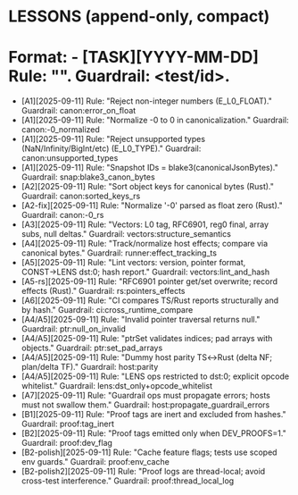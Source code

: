 # LESSONS (append-only, compact)

# Format: - [TASK][YYYY-MM-DD] Rule: "<short rule>". Guardrail: <test/id>.
- [A1][2025-09-11] Rule: "Reject non-integer numbers (E_L0_FLOAT)." Guardrail: canon:error_on_float
- [A1][2025-09-11] Rule: "Normalize -0 to 0 in canonicalization." Guardrail: canon:-0_normalized
- [A1][2025-09-11] Rule: "Reject unsupported types (NaN/Infinity/BigInt/etc) (E_L0_TYPE)." Guardrail: canon:unsupported_types
- [A1][2025-09-11] Rule: "Snapshot IDs = blake3(canonicalJsonBytes)." Guardrail: snap:blake3_canon_bytes
- [A2][2025-09-11] Rule: "Sort object keys for canonical bytes (Rust)." Guardrail: canon:sorted_keys_rs
- [A2-fix][2025-09-11] Rule: "Normalize '-0' parsed as float zero (Rust)." Guardrail: canon:-0_rs
- [A3][2025-09-11] Rule: "Vectors: L0 tag, RFC6901, reg0 final, array subs, null deltas." Guardrail: vectors:structure_semantics
- [A4][2025-09-11] Rule: "Track/normalize host effects; compare via canonical bytes." Guardrail: runner:effect_tracking_ts
- [A5][2025-09-11] Rule: "Lint vectors: version, pointer format, CONST→LENS dst:0; hash report." Guardrail: vectors:lint_and_hash
- [A5-rs][2025-09-11] Rule: "RFC6901 pointer get/set overwrite; record effects (Rust)." Guardrail: rs:pointers_effects
- [A6][2025-09-11] Rule: "CI compares TS/Rust reports structurally and by hash." Guardrail: ci:cross_runtime_compare
- [A4/A5][2025-09-11] Rule: "Invalid pointer traversal returns null." Guardrail: ptr:null_on_invalid
- [A4/A5][2025-09-11] Rule: "ptrSet validates indices; pad arrays with objects." Guardrail: ptr:set_pad_arrays
- [A4/A5][2025-09-11] Rule: "Dummy host parity TS↔Rust (delta NF; plan/delta TF)." Guardrail: host:parity
- [A4/A5][2025-09-11] Rule: "LENS ops restricted to dst:0; explicit opcode whitelist." Guardrail: lens:dst_only+opcode_whitelist
- [A7][2025-09-11] Rule: "Guardrail ops must propagate errors; hosts must not swallow them." Guardrail: host:propagate_guardrail_errors
- [B1][2025-09-11] Rule: "Proof tags are inert and excluded from hashes." Guardrail: proof:tag_inert
- [B2][2025-09-11] Rule: "Proof tags emitted only when DEV_PROOFS=1." Guardrail: proof:dev_flag
- [B2-polish][2025-09-11] Rule: "Cache feature flags; tests use scoped env guards." Guardrail: proof:env_cache
- [B2-polish2][2025-09-11] Rule: "Proof logs are thread-local; avoid cross-test interference." Guardrail: proof:thread_local_log
